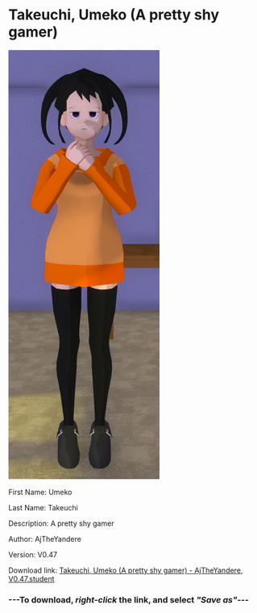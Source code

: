 # Takeuchi, Umeko (A pretty shy gamer)

<img src="https://raw.githubusercontent.com/Arbiter1223/Daigaku-Gurashi-Custom-Students/master/Students/Files/Takeuchi%2C%20Umeko%20(A%20pretty%20shy%20gamer).png" title="Takeuchi, Umeko (A pretty shy gamer) - AjTheYandere, V0.47">

First Name: Umeko

Last Name: Takeuchi

Description: A pretty shy gamer

Author: AjTheYandere

Version: V0.47

Download link: <a href="https://raw.githubusercontent.com/Arbiter1223/Daigaku-Gurashi-Custom-Students/master/Students/Files/Takeuchi%2C%20Umeko%20(A%20pretty%20shy%20gamer)%20-%20AjTheYandere%2C%20V0.47.student">Takeuchi, Umeko (A pretty shy gamer) - AjTheYandere, V0.47.student</a>

### ---**To download, _right-click_ the link, and select _"Save as"_**---
